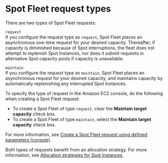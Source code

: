 # Spot Fleet request types<a name="spot-fleet-requests"></a>

There are two types of Spot Fleet requests:

`request`  
If you configure the request type as `request`, Spot Fleet places an asynchronous one\-time request for your desired capacity\. Thereafter, if capacity is diminished because of Spot interruptions, the fleet does not attempt to replenish Spot Instances, nor does it submit requests in alternative Spot capacity pools if capacity is unavailable\.

`maintain`  
If you configure the request type as `maintain`, Spot Fleet places an asynchronous request for your desired capacity, and maintains capacity by automatically replenishing any interrupted Spot Instances\.

To specify the type of request in the Amazon EC2 console, do the following when creating a Spot Fleet request:
+ To create a Spot Fleet of type `request`, clear the **Maintain target capacity** check box\.
+ To create a Spot Fleet of type `maintain`, select the **Maintain target capacity** check box\.

For more information, see [Create a Spot Fleet request using defined parameters \(console\)](work-with-spot-fleets.md#create-spot-fleet-advanced)\.

Both types of requests benefit from an allocation strategy\. For more information, see [Allocation strategies for Spot Instances](spot-fleet-allocation-strategy.md)\.